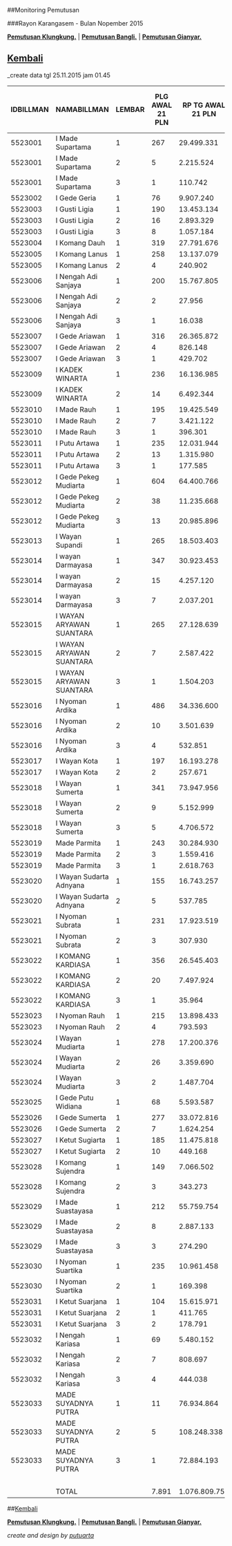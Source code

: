 ##Monitoring Pemutusan 

###Rayon Karangasem - Bulan Nopember 2015

**[Pemutusan Klungkung.](https://github.com/areabatur/3mm.3atur/blob/master/klungkung112015.markdown )** | 
**[Pemutusan Bangli.](https://github.com/areabatur/3mm.3atur/blob/master/bangli112015.markdown )** | 
**[Pemutusan Gianyar.](https://github.com/areabatur/3mm.3atur/blob/master/gianyar112015.markdown )**

## [Kembali](http://areabatur.github.io/3mm.3atur/)

_create data tgl 25.11.2015 jam 01.45

| IDBILLMAN |       NAMABILLMAN        | LEMBAR |  PLG AWAL 21 PLN  |  RP TG AWAL 21 PLN  |  RP BK AWAL 21 PLN  |  TARGET AKHIR PLN  |  % REALISASI  |  SISA RP TG 26 07:30  |  SISA RP BK 26 07:30  |  SISA PLG 26 07:30  |  BELUM  |  DATANGI  |  SEGEL  |      LNS       |  SISA RP TG 25 16:45  |  SISA RP BK 25 16:45  |  SISA PLG 25 16:45  |  BELUM  |  DATANGI  |  SEGEL  |      LNS       |  SISA RP TG 25 01:45  |  SISA RP BK 25 01:45  |  SISA PLG 25 01:45  |  BELUM  |  DATANGI  |  SEGEL  |       LNS       |  |  SISA RP TG 24 0617  |  SISA RP BK  |  TPLG   |  BELUM  |  DATANGI  |  SEGEL  |      LNS      |  SISA RP TG 23 1830  |  SISA RP BK  |  TPLG   |  BELUM  |  DATANGI  |  SEGEL  |
|-----------|--------------------------|--------|-------------------|---------------------|---------------------|--------------------|---------------|-----------------------|-----------------------|---------------------|---------|-----------|---------|----------------|-----------------------|-----------------------|---------------------|---------|-----------|---------|----------------|-----------------------|-----------------------|---------------------|---------|-----------|---------|-----------------|--|----------------------|--------------|---------|---------|-----------|---------|---------------|----------------------|--------------|---------|---------|-----------|---------|
|   5523001 | I Made Supartama         |      1 |  267              |  29.499.331         |  1.092.864          |  5.113.576         |  (1,39)       |  16.926.402           |  653.864              |  169                |  169    |           |         |  418450|6      |  17.344.852           |  673.864              |  175                |  175    |           |         |  3150353|15    |  20.495.205           |  815.864              |  190                |  190    |           |         |  2685505|19     |  |  23.180.710          |  888.864     |  209    |  209    |           |         |  234457|3     |  23.415.167          |  897.864     |  212    |  212    |           |         |
|   5523001 | I Made Supartama         |      2 |  5                |  2.215.524          |  87.000             |  384.051           |  (3,72)       |  2.196.706            |  78.000               |  4                  |  -      |        4  |         |  0|0           |  2.196.706            |  78.000               |  4                  |  -      |         4 |         |  0|0           |  2.196.706            |  78.000               |  4                  |  -      |        4  |         |  0|0            |  |  2.196.706           |  78.000      |  4      |  -      |        4  |         |  0|0          |  2.196.706           |  78.000      |  4      |  -      |        4  |         |
|   5523001 | I Made Supartama         |      3 |  1                |  110.742            |  18.000             |  19.197            |  2,00         |                       |                       |                     |  -      |           |         |  0|0           |                       |                       |                     |  -      |           |         |  0|0           |                       |                       |                     |  -      |           |         |  110742|1       |  |  110.742             |  18.000      |  1      |  1      |           |         |  0|0          |  110.742             |  18.000      |  1      |  1      |           |         |
|   5523002 | I Gede Geria             |      1 |  76               |  9.907.240          |  545.000            |  1.717.375         |  0,37         |  2.807.730            |  122.000              |  25                 |  23     |        2  |         |  0|0           |  2.807.730            |  122.000              |  25                 |  23     |         2 |         |  0|0           |  2.807.730            |  122.000              |  25                 |  23     |        2  |         |  2707979|17     |  |  5.515.709           |  247.000     |  42     |  40     |        2  |         |  245473|8     |  5.761.182           |  271.000     |  50     |  48     |        2  |         |
|   5523003 | I Gusti Ligia            |      1 |  190              |  13.453.134         |  657.000            |  2.332.040         |  (0,94)       |  6.545.894            |  387.000              |  109                |  109    |           |         |  299054|2      |  6.844.948            |  395.000              |  111                |  111    |           |         |  1654835|18    |  8.499.783            |  453.000              |  129                |  129    |           |         |  355212|7       |  |  8.854.995           |  474.000     |  136    |  136    |           |         |  142236|2     |  8.997.231           |  480.000     |  138    |  138    |           |         |
|   5523003 | I Gusti Ligia            |      2 |  16               |  2.893.329          |  162.000            |  501.546           |  (3,01)       |  2.513.937            |  117.000              |  11                 |  11     |           |         |  0|0           |  2.513.937            |  117.000              |  11                 |  11     |           |         |  248734|3      |  2.762.671            |  144.000              |  14                 |  14     |           |         |  48179|1        |  |  2.810.850           |  153.000     |  15     |  15     |           |         |  0|0          |  2.810.850           |  153.000     |  15     |  15     |           |         |
|   5523003 | I Gusti Ligia            |      3 |  8                |  1.057.184          |  144.000            |  183.258           |  1,65         |  64.103               |  18.000               |  1                  |  1      |           |         |  0|0           |  64.103               |  18.000               |  1                  |  1      |           |         |  0|0           |  64.103               |  18.000               |  1                  |  1      |           |         |  774285|4       |  |  838.388             |  90.000      |  5      |  5      |           |         |  0|0          |  838.388             |  90.000      |  5      |  5      |           |         |
|   5523004 | I Komang Dauh            |      1 |  319              |  27.791.676         |  1.135.000          |  4.817.562         |  (1,94)       |  16.671.178           |  467.000              |  136                |  136    |           |         |  2333410|59    |  19.004.588           |  644.000              |  195                |  195    |           |         |  810571|10     |  19.815.159           |  676.000              |  205                |  205    |           |         |  3760490|51     |  |  23.575.649          |  884.000     |  256    |  256    |           |         |  452340|8     |  24.027.989          |  919.000     |  264    |  264    |           |         |
|   5523005 | I Komang Lanus           |      1 |  258              |  13.137.079         |  807.000            |  2.277.253         |  (1,38)       |  7.707.963            |  503.000              |  165                |  165    |           |         |  0|0           |  7.707.963            |  503.000              |  165                |  165    |           |         |  1107679|13    |  8.815.642            |  548.000              |  178                |  178    |           |         |  520668|16      |  |  9.336.310           |  600.000     |  194    |  194    |           |         |  0|0          |  9.336.310           |  600.000     |  194    |  194    |           |         |
|   5523005 | I Komang Lanus           |      2 |  4                |  240.902            |  36.000             |  41.759            |  0,48         |  63.682               |  9.000                |  1                  |  1      |           |         |  0|0           |  63.682               |  9.000                |  1                  |  1      |           |         |  0|0           |  63.682               |  9.000                |  1                  |  1      |           |         |  86943|2        |  |  150.625             |  27.000      |  3      |  3      |           |         |  0|0          |  150.625             |  27.000      |  3      |  3      |           |         |
|   5523006 | I Nengah Adi Sanjaya     |      1 |  200              |  15.767.805         |  769.000            |  2.733.278         |  (1,26)       |  8.644.261            |  457.000              |  113                |  113    |           |         |  269563|3      |  8.913.824            |  466.000              |  116                |  116    |           |         |  106467|3      |  9.020.291            |  475.000              |  119                |  119    |           |         |  298836|4       |  |  9.319.127           |  487.000     |  123    |  123    |           |         |  614865|18    |  9.933.992           |  541.000     |  141    |  141    |           |         |
|   5523006 | I Nengah Adi Sanjaya     |      2 |  2                |  27.956             |  18.000             |  4.846             |  (3,77)       |  27.956               |  18.000               |  2                  |  -      |           |      2  |  0|0           |  27.956               |  18.000               |  2                  |  -      |           |       2 |  0|0           |  27.956               |  18.000               |  2                  |  -      |           |      2  |  0|0            |  |  27.956              |  18.000      |  2      |  -      |           |      2  |  0|0          |  27.956              |  18.000      |  2      |  -      |           |      2  |
|   5523006 | I Nengah Adi Sanjaya     |      3 |  1                |  16.038             |  18.000             |  2.780             |  (3,77)       |  16.038               |  18.000               |  1                  |  1      |           |         |  0|0           |  16.038               |  18.000               |  1                  |  1      |           |         |  0|0           |  16.038               |  18.000               |  1                  |  1      |           |         |  0|0            |  |  16.038              |  18.000      |  1      |  1      |           |         |  0|0          |  16.038              |  18.000      |  1      |  1      |           |         |
|   5523007 | I Gede Ariawan           |      1 |  316              |  26.365.872         |  1.169.000          |  4.570.405         |  (1,47)       |  11.734.751           |  512.000              |  155                |  85     |       66  |      4  |  4117182|68    |  15.851.933           |  767.000              |  223                |  127    |        90 |       6 |  3237531|20    |  19.089.464           |  884.000              |  243                |  144    |       92  |      7  |  906984|19      |  |  19.996.448          |  941.000     |  262    |  155    |      100  |      7  |  525949|10    |  20.522.397          |  971.000     |  272    |  157    |      108  |      7  |
|   5523007 | I Gede Ariawan           |      2 |  4                |  826.148            |  36.000             |  143.209           |  1,02         |  140.930              |  18.000               |  2                  |  -      |        2  |         |  0|0           |  140.930              |  18.000               |  2                  |  -      |         2 |         |  685218|2      |  826.148              |  36.000               |  4                  |  -      |        4  |         |  0|0            |  |  826.148             |  36.000      |  4      |  -      |        4  |         |  0|0          |  826.148             |  36.000      |  4      |  -      |        4  |         |
|   5523007 | I Gede Ariawan           |      3 |  1                |  429.702            |  30.000             |  74.487            |  (3,77)       |  429.702              |  30.000               |  1                  |  1      |           |         |  0|0           |  429.702              |  30.000               |  1                  |  1      |           |         |  0|0           |  429.702              |  30.000               |  1                  |  1      |           |         |  0|0            |  |  429.702             |  30.000      |  1      |  1      |           |         |  0|0          |  429.702             |  30.000      |  1      |  1      |           |         |
|   5523009 | I KADEK WINARTA          |      1 |  236              |  16.136.985         |  757.000            |  2.797.274         |  (2,03)       |  11.274.197           |  565.000              |  177                |  177    |           |         |  0|0           |  11.274.197           |  565.000              |  177                |  177    |           |         |  166723|8      |  11.440.920           |  589.000              |  185                |  185    |           |         |  880025|14      |  |  12.320.945          |  631.000     |  199    |  199    |           |         |  679054|2     |  12.999.999          |  641.000     |  201    |  201    |           |         |
|   5523009 | I KADEK WINARTA          |      2 |  14               |  6.492.344          |  162.000            |  1.125.419         |  (3,62)       |  6.322.514            |  144.000              |  12                 |  -      |       12  |         |  0|0           |  6.322.514            |  144.000              |  12                 |  -      |        12 |         |  0|0           |  6.322.514            |  144.000              |  12                 |  -      |       12  |         |  169830|2       |  |  6.492.344           |  162.000     |  14     |  -      |       14  |         |  0|0          |  6.492.344           |  162.000     |  14     |  -      |       14  |         |
|   5523010 | I Made Rauh              |      1 |  195              |  19.425.549         |  905.000            |  3.367.331         |  (1,48)       |  11.729.614           |  525.000              |  111                |  111    |           |         |  0|0           |  11.729.614           |  525.000              |  111                |  111    |           |         |  911875|9      |  12.641.489           |  558.000              |  120                |  120    |           |         |  3309711|20     |  |  15.951.200          |  726.000     |  140    |  140    |           |         |  0|0          |  15.951.200          |  726.000     |  140    |  140    |           |         |
|   5523010 | I Made Rauh              |      2 |  7                |  3.421.122          |  105.000            |  593.036           |  (3,50)       |  3.263.410            |  87.000               |  5                  |  1      |        4  |         |  0|0           |  3.263.410            |  87.000               |  5                  |  1      |         4 |         |  0|0           |  3.263.410            |  87.000               |  5                  |  1      |        4  |         |  0|0            |  |  3.263.410           |  87.000      |  5      |  1      |        4  |         |  0|0          |  3.263.410           |  87.000      |  5      |  1      |        4  |         |
|   5523010 | I Made Rauh              |      3 |  1                |  396.301            |  18.000             |  68.697            |  2,00         |                       |                       |                     |  -      |           |         |  0|0           |                       |                       |                     |  -      |           |         |  396301|1      |  396.301              |  18.000               |  1                  |  1      |           |         |  0|0            |  |  396.301             |  18.000      |  1      |  1      |           |         |  0|0          |  396.301             |  18.000      |  1      |  1      |           |         |
|   5523011 | I Putu Artawa            |      1 |  235              |  12.031.944         |  734.000            |  2.085.683         |  (1,07)       |  6.396.190            |  394.000              |  125                |  121    |        4  |         |  0|0           |  6.396.190            |  394.000              |  125                |  121    |         4 |         |  1338242|19    |  7.734.432            |  455.000              |  144                |  140    |        4  |         |  1297687|23     |  |  9.032.119           |  524.000     |  167    |  161    |        6  |         |  0|0          |  9.032.119           |  524.000     |  167    |  161    |        6  |         |
|   5523011 | I Putu Artawa            |      2 |  13               |  1.315.980          |  117.000            |  228.119           |  (0,10)       |  479.579              |  45.000               |  5                  |  5      |           |         |  0|0           |  479.579              |  45.000               |  5                  |  5      |           |         |  0|0           |  479.579              |  45.000               |  5                  |  5      |           |         |  112331|1       |  |  591.910             |  54.000      |  6      |  6      |           |         |  0|0          |  591.910             |  54.000      |  6      |  6      |           |         |
|   5523011 | I Putu Artawa            |      3 |  1                |  177.585            |  18.000             |  30.784            |  2,00         |                       |                       |                     |  -      |           |         |  0|0           |                       |                       |                     |  -      |           |         |  0|0           |                       |                       |                     |  -      |           |         |  0|0            |  |                      |              |         |         |           |         |  0|0          |                      |              |         |         |           |         |
|   5523012 | I Gede Pekeg Mudiarta    |      1 |  604              |  64.400.766         |  2.922.581          |  11.163.582        |  (0,78)       |  27.812.865           |  1.485.000            |  343                |  343    |           |         |  3195064|57    |  31.007.929           |  1.658.000            |  400                |  400    |           |         |  3176104|6     |  34.184.033           |  1.757.366            |  406                |  406    |           |         |  2793593|35     |  |  36.977.626          |  1.934.366   |  441    |  441    |           |         |  941889|26    |  37.919.515          |  2.012.366   |  467    |  467    |           |         |
|   5523012 | I Gede Pekeg Mudiarta    |      2 |  38               |  11.235.668         |  414.000            |  1.947.652         |  (2,14)       |  8.056.225            |  285.000              |  25                 |  25     |           |         |  0|0           |  8.056.225            |  285.000              |  25                 |  25     |           |         |  2187870|3     |  10.244.095           |  318.000              |  28                 |  28     |           |         |  0|0            |  |  10.244.095          |  318.000     |  28     |  28     |           |         |  0|0          |  10.244.095          |  318.000     |  28     |  28     |           |         |
|   5523012 | I Gede Pekeg Mudiarta    |      3 |  13               |  20.985.896         |  1.260.421          |  3.637.810         |  (1,21)       |  11.256.264           |  662.395              |  7                  |  7      |           |         |  424749|3      |  11.681.013           |  716.395              |  10                 |  10     |           |         |  0|0           |  11.681.013           |  716.395              |  10                 |  10     |           |         |  9275109|2      |  |  20.956.122          |  1.242.421   |  12     |  12     |           |         |  0|0          |  20.956.122          |  1.242.421   |  12     |  12     |           |         |
|   5523013 | I Wayan Supandi          |      1 |  265              |  18.503.403         |  894.000            |  3.207.481         |  (2,14)       |  13.293.953           |  545.000              |  152                |  152    |           |         |  0|0           |  13.293.953           |  545.000              |  152                |  152    |           |         |  2263060|49    |  15.557.013           |  692.000              |  201                |  201    |           |         |  861088|17      |  |  16.418.101          |  743.000     |  218    |  218    |           |         |  79765|2      |  16.497.866          |  749.000     |  220    |  220    |           |         |
|   5523014 | I wayan Darmayasa        |      1 |  347              |  30.923.453         |  1.194.000          |  5.360.441         |  (1,83)       |  20.541.858           |  865.000              |  248                |  182    |       65  |      1  |  0|0           |  20.541.858           |  865.000              |  248                |  182    |        65 |       1 |  1025730|14    |  21.567.588           |  907.000              |  262                |  191    |       70  |      1  |  1565929|25     |  |  23.133.517          |  984.000     |  287    |  208    |       78  |      1  |  633789|1     |  23.767.306          |  989.000     |  288    |  209    |       78  |      1  |
|   5523014 | I wayan Darmayasa        |      2 |  15               |  4.257.120          |  153.000            |  737.953           |  (3,61)       |  4.140.108            |  135.000              |  13                 |  11     |        2  |         |  0|0           |  4.140.108            |  135.000              |  13                 |  11     |         2 |         |  0|0           |  4.140.108            |  135.000              |  13                 |  11     |        2  |         |  70097|1        |  |  4.210.205           |  144.000     |  14     |  12     |        2  |         |  0|0          |  4.210.205           |  144.000     |  14     |  12     |        2  |         |
|   5523014 | I wayan Darmayasa        |      3 |  7                |  2.037.201          |  138.000            |  353.140           |  (0,91)       |  958.104              |  30.000               |  1                  |  1      |           |         |  70372|2       |  1.028.476            |  66.000               |  3                  |  1      |         2 |         |  357421|2      |  1.385.897            |  102.000              |  5                  |  3      |        2  |         |  581806|1       |  |  1.967.703           |  120.000     |  6      |  4      |        2  |         |  0|0          |  1.967.703           |  120.000     |  6      |  4      |        2  |         |
|   5523015 | I WAYAN ARYAWAN SUANTARA |      1 |  265              |  27.128.639         |  1.435.000          |  4.702.627         |  (1,23)       |  15.064.656           |  838.000              |  179                |  179    |           |         |  107687|1      |  15.172.343           |  841.000              |  180                |  180    |           |         |  3461998|4     |  18.634.341           |  950.000              |  184                |  184    |           |         |  2917687|34     |  |  21.552.028          |  1.200.000   |  218    |  218    |           |         |  76680|1      |  21.628.708          |  1.203.000   |  219    |  219    |           |         |
|   5523015 | I WAYAN ARYAWAN SUANTARA |      2 |  7                |  2.587.422          |  75.000             |  448.518           |  (2,67)       |  2.095.104            |  39.000               |  3                  |  1      |           |      2  |  0|0           |  2.095.104            |  39.000               |  3                  |  1      |           |       2 |  0|0           |  2.095.104            |  39.000               |  3                  |  1      |           |      2  |  0|0            |  |  2.095.104           |  39.000      |  3      |  1      |           |      2  |  0|0          |  2.095.104           |  39.000      |  3      |  1      |           |      2  |
|   5523015 | I WAYAN ARYAWAN SUANTARA |      3 |  1                |  1.504.203          |  30.000             |  260.747           |  (3,77)       |  1.504.203            |  30.000               |  1                  |         |           |         |  0|0           |  1.504.203            |  30.000               |  1                  |         |           |         |  0|0           |  1.504.203            |  30.000               |  1                  |         |           |         |  0|0            |  |  1.504.203           |  30.000      |  1      |  1      |           |         |  0|0          |  1.504.203           |  30.000      |  1      |  1      |           |         |
|   5523016 | I Nyoman Ardika          |      1 |  486              |  34.336.600         |  1.655.000          |  5.952.095         |  (2,14)       |  24.314.995           |  1.131.000            |  345                |  345    |           |         |  299160|5      |  24.614.155           |  1.146.000            |  350                |  350    |           |         |  948662|8      |  25.562.817           |  1.181.000            |  358                |  358    |           |         |  2422777|33     |  |  27.985.594          |  1.290.000   |  391    |  391    |           |         |  1069278|21   |  29.054.872          |  1.362.000   |  412    |  412    |           |         |
|   5523016 | I Nyoman Ardika          |      2 |  10               |  3.501.639          |  114.000            |  606.993           |  (3,45)       |  3.306.445            |  105.000              |  9                  |  9      |           |         |  0|0           |  3.306.445            |  105.000              |  9                  |  9      |           |         |  0|0           |  3.306.445            |  105.000              |  9                  |  9      |           |         |  195194|1       |  |  3.501.639           |  114.000     |  10     |  10     |           |         |  0|0          |  3.501.639           |  114.000     |  10     |  10     |           |         |
|   5523016 | I Nyoman Ardika          |      3 |  4                |  532.851            |  72.000             |  92.367            |  (3,77)       |  532.851              |  72.000               |  4                  |  4      |           |         |  0|0           |  532.851              |  72.000               |  4                  |  4      |           |         |  0|0           |  532.851              |  72.000               |  4                  |  4      |           |         |  0|0            |  |  532.851             |  72.000      |  4      |  4      |           |         |  0|0          |  532.851             |  72.000      |  4      |  4      |           |         |
|   5523017 | I Wayan Kota             |      1 |  197              |  16.193.278         |  798.000            |  2.807.032         |  (2,78)       |  13.392.946           |  684.000              |  161                |  161    |           |         |  31574|1       |  13.424.520           |  687.000              |  162                |  162    |           |         |  574164|3      |  13.998.684           |  698.000              |  165                |  165    |           |         |  478742|5       |  |  14.477.426          |  715.000     |  170    |  170    |           |         |  18209|1      |  14.495.635          |  718.000     |  171    |  171    |           |         |
|   5523017 | I Wayan Kota             |      2 |  2                |  257.671            |  18.000             |  44.666            |  (3,77)       |  257.671              |  18.000               |  2                  |  2      |           |         |  0|0           |  257.671              |  18.000               |  2                  |  2      |           |         |  0|0           |  257.671              |  18.000               |  2                  |  2      |           |         |  0|0            |  |  257.671             |  18.000      |  2      |  2      |           |         |  0|0          |  257.671             |  18.000      |  2      |  2      |           |         |
|   5523018 | I Wayan Sumerta          |      1 |  341              |  73.947.956         |  2.448.828          |  12.818.544        |  (0,88)       |  36.602.531           |  1.244.341            |  203                |  203    |           |         |  285561|2      |  36.888.092           |  1.252.341            |  205                |  205    |           |         |  1401957|16    |  38.290.049           |  1.304.341            |  221                |  221    |           |         |  1478577|17     |  |  39.768.626          |  1.362.341   |  238    |  238    |           |         |  940520|8     |  40.709.146          |  1.388.341   |  246    |  246    |           |         |
|   5523018 | I Wayan Sumerta          |      2 |  9                |  5.152.999          |  141.000            |  893.249           |  (3,77)       |  5.152.999            |  141.000              |  9                  |  9      |           |         |  0|0           |  5.152.999            |  141.000              |  9                  |  9      |           |         |  0|0           |  5.152.999            |  141.000              |  9                  |  9      |           |         |  0|0            |  |  5.152.999           |  141.000     |  9      |  9      |           |         |  0|0          |  5.152.999           |  141.000     |  9      |  9      |           |         |
|   5523018 | I Wayan Sumerta          |      3 |  5                |  4.706.572          |  150.000            |  815.863           |  (2,94)       |  3.370.445            |  90.000               |  3                  |  3      |           |         |  658613|1      |  4.029.058            |  120.000              |  4                  |  4      |           |         |  677514|1      |  4.706.572            |  150.000              |  5                  |  5      |           |         |  0|0            |  |  4.706.572           |  150.000     |  5      |  5      |           |         |  0|0          |  4.706.572           |  150.000     |  5      |  5      |           |         |
|   5523019 | Made Parmita             |      1 |  243              |  30.284.930         |  2.421.000          |  5.249.756         |  (2,45)       |  23.264.668           |  1.982.000            |  150                |  150    |           |         |  113440|5      |  23.378.108           |  1.997.000            |  155                |  155    |           |         |  359684|8      |  23.737.792           |  2.023.000            |  163                |  163    |           |         |  1709894|24     |  |  25.447.686          |  2.101.000   |  187    |  187    |           |         |  49107|2      |  25.496.793          |  2.107.000   |  189    |  189    |           |         |
|   5523019 | Made Parmita             |      2 |  3                |  1.559.416          |  255.000            |  270.318           |  (1,78)       |  1.021.997            |  240.000              |  2                  |  2      |           |         |  0|0           |  1.021.997            |  240.000              |  2                  |  2      |           |         |  0|0           |  1.021.997            |  240.000              |  2                  |  2      |           |         |  0|0            |  |  1.021.997           |  240.000     |  2      |  2      |           |         |  0|0          |  1.021.997           |  240.000     |  2      |  2      |           |         |
|   5523019 | Made Parmita             |      3 |  1                |  2.618.763          |  450.000            |  453.951           |  (3,77)       |  2.618.763            |  450.000              |  1                  |  1      |           |         |  0|0           |  2.618.763            |  450.000              |  1                  |  1      |           |         |  0|0           |  2.618.763            |  450.000              |  1                  |  1      |           |         |  0|0            |  |  2.618.763           |  450.000     |  1      |  1      |           |         |  0|0          |  2.618.763           |  450.000     |  1      |  1      |           |         |
|   5523020 | I Wayan Sudarta Adnyana  |      1 |  155              |  16.743.257         |  1.211.000          |  2.902.368         |  (1,65)       |  10.585.882           |  647.000              |  91                 |  91     |           |         |  0|0           |  10.585.882           |  647.000              |  91                 |  91     |           |         |  2412869|10    |  12.998.751           |  895.000              |  101                |  101    |           |         |  817585|18      |  |  13.816.336          |  998.000     |  119    |  119    |           |         |  0|0          |  13.816.336          |  998.000     |  119    |  119    |           |         |
|   5523020 | I Wayan Sudarta Adnyana  |      2 |  5                |  537.785            |  45.000             |  93.223            |  1,52         |  44.960               |  18.000               |  2                  |  2      |           |         |  0|0           |  44.960               |  18.000               |  2                  |  2      |           |         |  100434|1      |  145.394              |  27.000               |  3                  |  3      |           |         |  0|0            |  |  145.394             |  27.000      |  3      |  3      |           |         |  0|0          |  145.394             |  27.000      |  3      |  3      |           |         |
|   5523021 | I Nyoman Subrata         |      1 |  231              |  17.923.519         |  877.000            |  3.106.961         |  (2,09)       |  12.669.111           |  644.000              |  156                |  156    |           |         |  39058|1       |  12.708.169           |  647.000              |  157                |  157    |           |         |  2791317|32    |  15.499.486           |  749.000              |  189                |  189    |           |         |  497902|10      |  |  15.997.388          |  779.000     |  199    |  199    |           |         |  0|0          |  15.997.388          |  779.000     |  199    |  199    |           |         |
|   5523021 | I Nyoman Subrata         |      2 |  3                |  307.930            |  27.000             |  53.378            |  1,06         |  50.123               |  9.000                |  1                  |  1      |           |         |  0|0           |  50.123               |  9.000                |  1                  |  1      |           |         |  0|0           |  50.123               |  9.000                |  1                  |  1      |           |         |  158841|1       |  |  208.964             |  18.000      |  2      |  2      |           |         |  0|0          |  208.964             |  18.000      |  2      |  2      |           |         |
|   5523022 | I KOMANG KARDIASA        |      1 |  356              |  26.545.403         |  1.423.000          |  4.601.526         |  (1,31)       |  15.017.292           |  742.000              |  228                |  228    |           |         |  197122|1      |  15.214.414           |  747.000              |  229                |  229    |           |         |  715680|13     |  15.930.094           |  788.000              |  242                |  242    |           |         |  2045080|29     |  |  17.975.174          |  879.000     |  271    |  271    |           |         |  89543|2      |  18.064.717          |  885.000     |  273    |  273    |           |         |
|   5523022 | I KOMANG KARDIASA        |      2 |  20               |  7.497.924          |  438.000            |  1.299.731         |  (2,61)       |  5.991.119            |  378.000              |  14                 |  14     |           |         |  0|0           |  5.991.119            |  378.000              |  14                 |  14     |           |         |  0|0           |  5.991.119            |  378.000              |  14                 |  14     |           |         |  819254|2       |  |  6.810.373           |  402.000     |  16     |  16     |           |         |  0|0          |  6.810.373           |  402.000     |  16     |  16     |           |         |
|   5523022 | I KOMANG KARDIASA        |      3 |  1                |  35.964             |  18.000             |  6.234             |  2,00         |                       |                       |                     |         |           |         |  0|0           |                       |                       |                     |         |           |         |  0|0           |                       |                       |                     |         |           |         |  0|0            |  |                      |              |         |         |           |         |  0|0          |                      |              |         |         |           |         |
|   5523023 | I Nyoman Rauh            |      1 |  215              |  13.898.433         |  722.000            |  2.409.231         |  (1,43)       |  8.154.475            |  436.000              |  125                |  125    |           |         |  119642|2      |  8.274.117            |  442.000              |  127                |  127    |           |         |  3770810|53    |  12.044.927           |  613.000              |  180                |  180    |           |         |  792874|13      |  |  12.837.801          |  654.000     |  193    |  193    |           |         |  0|0          |  12.837.801          |  654.000     |  193    |  193    |           |         |
|   5523023 | I Nyoman Rauh            |      2 |  4                |  793.593            |  48.000             |  137.566           |  0,48         |  209.661              |  24.000               |  2                  |  2      |           |         |  0|0           |  209.661              |  24.000               |  2                  |  2      |           |         |  583932|2      |  793.593              |  48.000               |  4                  |  4      |           |         |  0|0            |  |  793.593             |  48.000      |  4      |  4      |           |         |  0|0          |  793.593             |  48.000      |  4      |  4      |           |         |
|   5523024 | I Wayan Mudiarta         |      1 |  278              |  17.200.376         |  1.059.000          |  2.981.608         |  (0,81)       |  8.388.752            |  502.000              |  156                |  146    |        4  |      6  |  0|0           |  8.388.752            |  502.000              |  156                |  146    |         4 |       6 |  1914845|28    |  10.303.597           |  598.000              |  184                |  174    |        4  |      6  |  1739717|30     |  |  12.043.314          |  690.000     |  214    |  200    |        6  |      8  |  11421|1      |  12.054.735          |  693.000     |  215    |  201    |        6  |      8  |
|   5523024 | I Wayan Mudiarta         |      2 |  26               |  3.359.690          |  261.000            |  582.387           |  (3,55)       |  3.229.620            |  243.000              |  24                 |  24     |           |         |  0|0           |  3.229.620            |  243.000              |  24                 |  24     |           |         |  0|0           |  3.229.620            |  243.000              |  24                 |  24     |           |         |  130070|2       |  |  3.359.690           |  261.000     |  26     |  26     |           |         |  0|0          |  3.359.690           |  261.000     |  26     |  26     |           |         |
|   5523024 | I Wayan Mudiarta         |      3 |  2                |  1.487.704          |  78.000             |  257.887           |  (3,37)       |  1.384.170            |  60.000               |  1                  |  1      |           |         |  0|0           |  1.384.170            |  60.000               |  1                  |  1      |           |         |  0|0           |  1.384.170            |  60.000               |  1                  |  1      |           |         |  0|0            |  |  1.384.170           |  60.000      |  1      |  1      |           |         |  0|0          |  1.384.170           |  60.000      |  1      |  1      |           |         |
|   5523025 | I Gede Putu Widiana      |      1 |  68               |  5.593.587          |  321.000            |  969.623           |  (0,11)       |  2.003.500            |  151.000              |  17                 |  17     |           |         |  40127|1       |  2.043.627            |  154.000              |  18                 |  18     |           |         |  15487|1       |  2.059.114            |  157.000              |  19                 |  19     |           |         |  623296|7       |  |  2.682.410           |  178.000     |  26     |  26     |           |         |  0|0          |  2.682.410           |  178.000     |  26     |  26     |           |         |
|   5523026 | I Gede Sumerta           |      1 |  277              |  33.072.816         |  1.248.000          |  5.733.023         |  (1,78)       |  20.201.862           |  770.000              |  164                |  135    |       28  |      1  |  1471683|5     |  21.673.545           |  839.000              |  169                |  138    |        30 |       1 |  2126031|17    |  23.799.576           |  900.000              |  186                |  149    |       36  |      1  |  5092266|37     |  |  28.891.842          |  1.055.000   |  223    |  174    |       46  |      3  |  200070|4     |  29.091.912          |  1.067.000   |  227    |  174    |       50  |      3  |
|   5523026 | I Gede Sumerta           |      2 |  7                |  1.624.254          |  87.000             |  281.557           |  (3,30)       |  1.491.209            |  78.000               |  6                  |  3      |        2  |      1  |  0|0           |  1.491.209            |  78.000               |  6                  |  3      |         2 |       1 |  0|0           |  1.491.209            |  78.000               |  6                  |  3      |        2  |      1  |  0|0            |  |  1.491.209           |  78.000      |  6      |  3      |        2  |      1  |  0|0          |  1.491.209           |  78.000      |  6      |  3      |        2  |      1  |
|   5523027 | I Ketut Sugiarta         |      1 |  185              |  11.475.818         |  583.000            |  1.989.281         |  (1,76)       |  7.471.375            |  361.000              |  114                |  110    |        2  |      2  |  0|0           |  7.471.375            |  361.000              |  114                |  110    |         2 |       2 |  395154|5      |  7.866.529            |  376.000              |  119                |  115    |        2  |      2  |  856364|19      |  |  8.722.893           |  433.000     |  138    |  134    |        2  |      2  |  870014|16    |  9.592.907           |  483.000     |  154    |  150    |        2  |      2  |
|   5523027 | I Ketut Sugiarta         |      2 |  10               |  449.168            |  90.000             |  77.861            |  (3,31)       |  413.458              |  72.000               |  8                  |  8      |           |         |  0|0           |  413.458              |  72.000               |  8                  |  8      |           |         |  0|0           |  413.458              |  72.000               |  8                  |  8      |           |         |  0|0            |  |  413.458             |  72.000      |  8      |  8      |           |         |  0|0          |  413.458             |  72.000      |  8      |  8      |           |         |
|   5523028 | I Komang Sujendra        |      1 |  149              |  7.066.502          |  477.000            |  1.224.946         |  (2,73)       |  5.798.759            |  367.000              |  113                |  113    |           |         |  0|0           |  5.798.759            |  367.000              |  113                |  113    |           |         |  96827|2       |  5.895.586            |  373.000              |  115                |  115    |           |         |  334364|4       |  |  6.229.950           |  387.000     |  119    |  119    |           |         |  0|0          |  6.229.950           |  387.000     |  119    |  119    |           |         |
|   5523028 | I Komang Sujendra        |      2 |  3                |  343.273            |  27.000             |  59.505            |  2,00         |                       |                       |                     |         |           |         |  0|0           |                       |                       |                     |         |           |         |  0|0           |                       |                       |                     |         |           |         |  0|0            |  |                      |              |         |         |           |         |  0|0          |                      |              |         |         |           |         |
|   5523029 | I Made Suastayasa        |      1 |  212              |  55.759.754         |  2.039.573          |  9.665.702         |  (1,98)       |  38.356.277           |  1.426.865            |  177                |  177    |           |         |  107743|2      |  38.464.020           |  1.434.865            |  179                |  179    |           |         |  11229694|5    |  49.693.714           |  1.752.573            |  184                |  184    |           |         |  314880|4       |  |  50.008.594          |  1.766.573   |  188    |  188    |           |         |  0|0          |  50.008.594          |  1.766.573   |  188    |  188    |           |         |
|   5523029 | I Made Suastayasa        |      2 |  8                |  2.887.133          |  300.000            |  500.471           |  (3,77)       |  2.887.133            |  300.000              |  8                  |  8      |           |         |  0|0           |  2.887.133            |  300.000              |  8                  |  8      |           |         |  0|0           |  2.887.133            |  300.000              |  8                  |  8      |           |         |  0|0            |  |  2.887.133           |  300.000     |  8      |  8      |           |         |  0|0          |  2.887.133           |  300.000     |  8      |  8      |           |         |
|   5523029 | I Made Suastayasa        |      3 |  3                |  274.290            |  66.000             |  47.547            |  (3,77)       |  274.290              |  66.000               |  3                  |  3      |           |         |  0|0           |  274.290              |  66.000               |  3                  |  3      |           |         |  0|0           |  274.290              |  66.000               |  3                  |  3      |           |         |  0|0            |  |  274.290             |  66.000      |  3      |  3      |           |         |  0|0          |  274.290             |  66.000      |  3      |  3      |           |         |
|   5523030 | I Nyoman Suartika        |      1 |  235              |  10.961.458         |  733.000            |  1.900.119         |  (1,39)       |  6.410.528            |  403.000              |  127                |  127    |           |         |  37876|1       |  6.448.404            |  406.000              |  128                |  128    |           |         |  728661|13     |  7.177.065            |  447.000              |  141                |  141    |           |         |  651021|15      |  |  7.828.086           |  494.000     |  156    |  156    |           |         |  18598|1      |  7.846.684           |  497.000     |  157    |  157    |           |         |
|   5523030 | I Nyoman Suartika        |      2 |  1                |  169.398            |  9.000              |  29.364            |  2,00         |                       |                       |                     |         |           |         |  0|0           |                       |                       |                     |         |           |         |  0|0           |                       |                       |                     |         |           |         |  11649826|63    |  |  11.649.826          |  401.000     |  63     |  63     |           |         |  0|0          |  11.649.826          |  401.000     |  63     |  63     |           |         |
|   5523031 | I Ketut Suarjana         |      1 |  104              |  15.615.971         |  649.000            |  2.706.958         |  (1,60)       |  9.087.348            |  349.000              |  49                 |  49     |           |         |  664867|2      |  9.752.215            |  357.000              |  51                 |  51     |           |         |  803065|3      |  10.555.280           |  372.000              |  54                 |  54     |           |         |  -10143515|-53  |  |  411.765             |  15.000      |  1      |  1      |           |         |  0|0          |  411.765             |  15.000      |  1      |  1      |           |         |
|   5523031 | I Ketut Suarjana         |      2 |  1                |  411.765            |  15.000             |  71.378            |  2,00         |                       |                       |                     |         |           |         |                |                       |                       |                     |         |           |         |                |                       |                       |                     |         |           |         |                 |  |                      |              |         |         |           |         |               |                      |              |         |         |           |         |
|   5523031 | I Ketut Suarjana         |      3 |  2                |  178.791            |  48.000             |  30.993            |  (3,77)       |  178.791              |  48.000               |  2                  |  2      |           |         |  0|0           |  178.791              |  48.000               |  2                  |  2      |           |         |  0|0           |  178.791              |  48.000               |  2                  |  2      |           |         |  0|0            |  |  178.791             |  48.000      |  2      |  2      |           |         |  0|0          |  178.791             |  48.000      |  2      |  2      |           |         |
|   5523032 | I Nengah Kariasa         |      1 |  69               |  5.480.152          |  219.000            |  949.960           |  (2,61)       |  4.238.617            |  151.000              |  47                 |  35     |       12  |         |  143559|2      |  4.382.176            |  157.000              |  49                 |  37     |        12 |         |  0|0           |  4.382.176            |  157.000              |  49                 |  37     |       12  |         |  454161|8       |  |  4.836.337           |  181.000     |  57     |  45     |       12  |         |  0|0          |  4.836.337           |  181.000     |  57     |  45     |       12  |         |
|   5523032 | I Nengah Kariasa         |      2 |  7                |  808.697            |  63.000             |  140.184           |  (3,77)       |  808.697              |  63.000               |  7                  |  5      |        2  |         |  0|0           |  808.697              |  63.000               |  7                  |  5      |         2 |         |  0|0           |  808.697              |  63.000               |  7                  |  5      |        2  |         |  0|0            |  |  808.697             |  63.000      |  7      |  5      |        2  |         |  0|0          |  808.697             |  63.000      |  7      |  5      |        2  |         |
|   5523032 | I Nengah Kariasa         |      3 |  4                |  444.038            |  72.000             |  76.972            |  0,11         |  145.633              |  54.000               |  3                  |  1      |        2  |         |  0|0           |  145.633              |  54.000               |  3                  |  1      |         2 |         |  0|0           |  145.633              |  54.000               |  3                  |  1      |        2  |         |  298405|1       |  |  444.038             |  72.000      |  4      |  2      |        2  |         |  0|0          |  444.038             |  72.000      |  4      |  2      |        2  |         |
|   5523033 | MADE SUYADNYA PUTRA      |      1 |  11               |  76.934.864         |  2.253.597          |  13.336.311        |  (1,47)       |  46.242.400           |  1.361.138            |  7                  |  7      |           |         |  0|0           |  46.242.400           |  1.361.138            |  7                  |  7      |           |         |  0|0           |  46.242.400           |  1.361.138            |  7                  |  7      |           |         |  5751928|2      |  |  51.994.328          |  1.561.138   |  9      |  9      |           |         |  0|0          |  51.994.328          |  1.561.138   |  9      |  9      |           |         |
|   5523033 | MADE SUYADNYA PUTRA      |      2 |  5                |  108.248.338        |  4.365.582          |  18.764.361        |  (2,74)       |  78.178.948           |  3.111.434            |  3                  |  3      |           |         |  10812631|1    |  88.991.579           |  3.562.272            |  4                  |  4      |           |         |  0|0           |  88.991.579           |  3.562.272            |  4                  |  4      |           |         |  19256759|1     |  |  108.248.338         |  4.365.582   |  5      |  5      |           |         |  0|0          |  108.248.338         |  4.365.582   |  5      |  5      |           |         |
|   5523033 | MADE SUYADNYA PUTRA      |      3 |  1                |  72.884.193         |  3.808.922          |  12.634.146        |  (3,77)       |  72.884.193           |  3.808.922            |  1                  |  1      |           |         |  0|0           |  72.884.193           |  3.808.922            |  1                  |  1      |           |         |  0|0           |  72.884.193           |  3.808.922            |  1                  |  1      |           |         |  0|0            |  |  72.884.193          |  3.808.922   |  1      |  1      |           |         |  0|0          |  72.884.193          |  3.808.922   |  1      |  1      |           |         |
|           |                          |        |                   |                     |                     |                    |               |                       |                       |                     |         |           |         |                |                       |                       |                     |         |           |         |                |                       |                       |                     |         |           |         |  0|0            |  |                      |              |         |         |           |         |  0|0          |                      |              |         |         |           |         |
|           | TOTAL                    |        |  7.891            |  1.076.809.756      |  50.260.368         |  186.660.111       |  (1,88)       |  697.314.571          |  32.883.959           |  4.847              |  4.614  |      213  |     19  |  26258187|233  |  723.572.758          |  34.251.797           |  5.080              |  4.817  |      241  |     21  |  57933499|420  |  781.506.257          |  36.605.871           |  5.500              |  5.221  |      256  |     22  |  84516978|609   |  |  866.023.235         |  40.761.207  |  6.109  |  5.795  |      288  |     26  |  7893257|137  |  873.916.492         |  41.202.207  |  6.246  |  5.920  |      300  |     26  |


##[Kembali](http://areabatur.github.io/3mm.3atur/)

**[Pemutusan Klungkung.](https://github.com/areabatur/3mm.3atur/blob/master/klungkung112015.markdown )** | 
**[Pemutusan Bangli.](https://github.com/areabatur/3mm.3atur/blob/master/bangli112015.markdown )** | 
**[Pemutusan Gianyar.](https://github.com/areabatur/3mm.3atur/blob/master/gianyar112015.markdown )**

_create and design by [putuarta](mailto:putuarta@gmail.com)_
